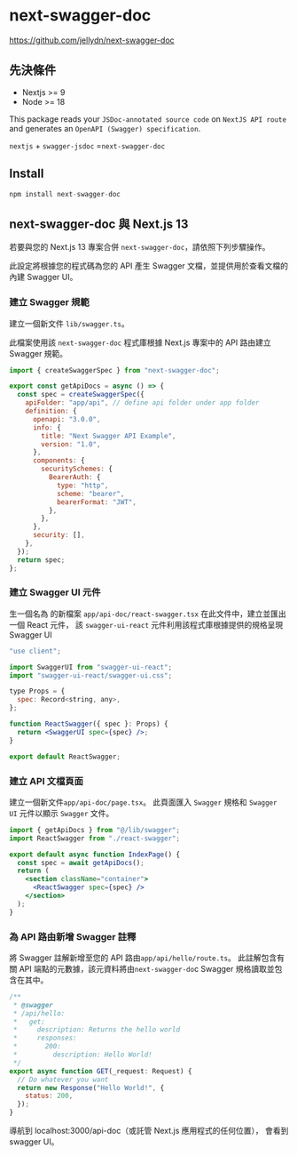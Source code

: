# next-swagger-doc

https://github.com/jellydn/next-swagger-doc

## 先決條件

- Nextjs >= 9
- Node >= 18

This package reads your `JSDoc-annotated source code` on `NextJS API route` and generates an `OpenAPI (Swagger) specification`.

`nextjs` + `swagger-jsdoc` =`next-swagger-doc`

## Install

```jsx title=""
npm install next-swagger-doc
```

## next-swagger-doc 與 Next.js 13

若要與您的 Next.js 13 專案合併 `next-swagger-doc`，請依照下列步驟操作。

此設定將根據您的程式碼為您的 API 產生 Swagger 文檔，並提供用於查看文檔的內建 Swagger UI。

### 建立 Swagger 規範

建立一個新文件 `lib/swagger.ts`。

此檔案使用該 `next-swagger-doc` 程式庫根據 Next.js 專案中的 API 路由建立 Swagger 規範。

```jsx title=""
import { createSwaggerSpec } from "next-swagger-doc";

export const getApiDocs = async () => {
  const spec = createSwaggerSpec({
    apiFolder: "app/api", // define api folder under app folder
    definition: {
      openapi: "3.0.0",
      info: {
        title: "Next Swagger API Example",
        version: "1.0",
      },
      components: {
        securitySchemes: {
          BearerAuth: {
            type: "http",
            scheme: "bearer",
            bearerFormat: "JWT",
          },
        },
      },
      security: [],
    },
  });
  return spec;
};
```

### 建立 Swagger UI 元件

生一個名為 的新檔案 `app/api-doc/react-swagger.tsx`
在此文件中，建立並匯出一個 React 元件，
該 `swagger-ui-react` 元件利用該程式庫根據提供的規格呈現 Swagger UI

```jsx title=""
"use client";

import SwaggerUI from "swagger-ui-react";
import "swagger-ui-react/swagger-ui.css";

type Props = {
  spec: Record<string, any>,
};

function ReactSwagger({ spec }: Props) {
  return <SwaggerUI spec={spec} />;
}

export default ReactSwagger;
```

### 建立 API 文檔頁面

建立一個新文件`app/api-doc/page.tsx`。
此頁面匯入 `Swagger` 規格和 `Swagger UI` 元件以顯示 `Swagger` 文件。

```jsx title=""
import { getApiDocs } from "@/lib/swagger";
import ReactSwagger from "./react-swagger";

export default async function IndexPage() {
  const spec = await getApiDocs();
  return (
    <section className="container">
      <ReactSwagger spec={spec} />
    </section>
  );
}
```

### 為 API 路由新增 Swagger 註釋

將 Swagger 註解新增至您的 API 路由`app/api/hello/route.ts`。
此註解包含有關 API 端點的元數據，該元資料將由`next-swagger-do`c
Swagger 規格讀取並包含在其中。

```jsx title=""
/**
 * @swagger
 * /api/hello:
 *   get:
 *     description: Returns the hello world
 *     responses:
 *       200:
 *         description: Hello World!
 */
export async function GET(_request: Request) {
  // Do whatever you want
  return new Response("Hello World!", {
    status: 200,
  });
}
```

導航到 localhost:3000/api-doc（或託管 Next.js 應用程式的任何位置），
會看到 swagger UI。
